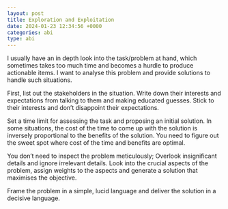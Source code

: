 ```yaml
---
layout: post
title: Exploration and Exploitation
date: 2024-01-23 12:34:56 +0000
categories: abi
type: abi
---
```


<div class="abi">	
I usually have an in depth look into the task/problem at hand, which sometimes takes too much time and becomes a hurdle to produce actionable items. I want to analyse this problem and provide solutions to handle such situations.

First, list out  the stakeholders in the situation. Write down their interests and expectations from talking to them and making educated guesses. Stick to their interests and don’t disappoint their expectations.

Set a time limit for assessing the task and proposing an initial solution. In some situations, the cost of the time to come up with the solution is inversely proportional to the benefits of the solution. You need to figure out the sweet spot where cost of the time and benefits are optimal.

You don’t need to inspect the problem meticulously; Overlook insignificant details and ignore irrelevant details. Look into the crucial aspects of the problem, assign weights to the aspects and generate a solution that maximises the objective.

Frame the problem in a simple, lucid language and deliver the solution in a decisive language. 
</div>